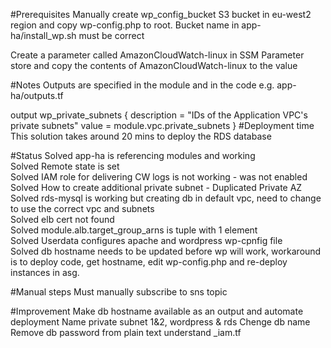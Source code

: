 #Prerequisites
Manually create wp_config_bucket S3 bucket in eu-west2 region and copy wp-config.php to root.
Bucket name in app-ha/install_wp.sh must be correct

Create a parameter called AmazonCloudWatch-linux in SSM Parameter store and copy the contents of AmazonCloudWatch-linux to the value   

#Notes
Outputs are specified in the module and in the code e.g.
app-ha/outputs.tf

output wp_private_subnets {
  description = "IDs of the Application VPC's private subnets"
  value       = module.vpc.private_subnets
}
#Deployment time
This solution takes around 20 mins to deploy the RDS database

#Status
Solved app-ha is referencing modules and working\
Solved Remote state is set\
Solved IAM role for delivering CW logs is not working - was not enabled\
Solved How to create additional private subnet - Duplicated Private AZ\
Solved rds-mysql is working but creating db in default vpc, need to change to use the correct vpc and subnets\
Solved elb cert not found\
Solved module.alb.target_group_arns is tuple with 1 element\
Solved Userdata configures apache and wordpress wp-cpnfig file\
Solved db hostname needs to be updated before wp will work, workaround is to deploy code, get hostname, edit wp-config.php and re-deploy instances in asg.

#Manual steps
Must manually subscribe to sns topic

#Improvement
Make db hostname available as an output and automate deployment
Name private subnet 1&2, wordpress & rds
Chenge db name
Remove db password from plain text
understand _iam.tf


